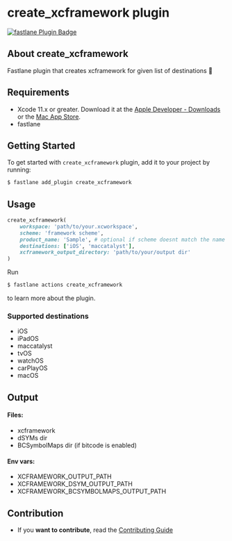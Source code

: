 # create_xcframework plugin

[![fastlane Plugin Badge](https://rawcdn.githack.com/fastlane/fastlane/master/fastlane/assets/plugin-badge.svg)](https://rubygems.org/gems/fastlane-plugin-create_xcframework)

## About create_xcframework

Fastlane plugin that creates xcframework for given list of destinations 🚀

## Requirements

* Xcode 11.x or greater. Download it at the [Apple Developer - Downloads](https://developer.apple.com/downloads) or the [Mac App Store](https://apps.apple.com/us/app/xcode/id497799835?mt=12).
* fastlane

## Getting Started

To get started with `create_xcframework` plugin, add it to your project by running:

```bash
$ fastlane add_plugin create_xcframework
```

## Usage

```ruby
create_xcframework(
    workspace: 'path/to/your.xcworkspace',
    scheme: 'framework scheme',
    product_name: 'Sample', # optional if scheme doesnt match the name of your framework
    destinations: ['iOS', 'maccatalyst'],
    xcframework_output_directory: 'path/to/your/output dir'
)
```

Run
```bash
$ fastlane actions create_xcframework
```
to learn more about the plugin.

### Supported destinations

* iOS
* iPadOS
* maccatalyst
* tvOS
* watchOS
* carPlayOS
* macOS

## Output

#### Files:
* xcframework
* dSYMs dir
* BCSymbolMaps dir (if bitcode is enabled)

#### Env vars:
* XCFRAMEWORK_OUTPUT_PATH
* XCFRAMEWORK_DSYM_OUTPUT_PATH
* XCFRAMEWORK_BCSYMBOLMAPS_OUTPUT_PATH


## Contribution

- If you **want to contribute**, read the [Contributing Guide](https://github.com/bielikb/fastlane-plugin-create_xcframework/blob/master/CONTRIBUTING.md)
